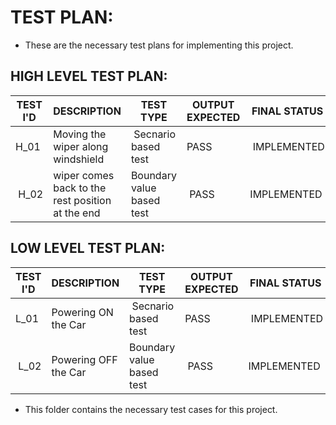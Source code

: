 <H1>TEST PLAN:</H1>

* These are the necessary test plans for implementing this project.

<h2>HIGH LEVEL TEST PLAN:</h2>


<body>
	<table>
		<thead>
			<tr>
				<th>TEST I'D</th>
				<th>DESCRIPTION</th>
				<th>TEST TYPE</th>
				<th>OUTPUT EXPECTED</th>
				<th>FINAL STATUS</th>
			</tr>
		</thead>
		<tbody>
			<tr>
				<td>H_01&nbsp;</td>
				<td>Moving the wiper along windshield&nbsp;</td>
				<td>&nbsp;Secnario based test</td>
				<td>PASS&nbsp;</td>
				<td>&nbsp;IMPLEMENTED</td>
			</tr>
			<tr>
				<td>&nbsp;H_02</td>
				<td>wiper comes back to the rest position at the end&nbsp;</td>
				<td>Boundary value based test&nbsp;</td>
				<td>&nbsp;PASS</td>
				<td>IMPLEMENTED&nbsp;</td>
			</tr>
		</tbody>
	</table>
</body>
</html>






<h2>LOW LEVEL TEST PLAN:</h2>

<body>
	<table>
		<thead>
			<tr>
				<th>TEST I'D</th>
				<th>DESCRIPTION</th>
				<th>TEST TYPE</th>
				<th>OUTPUT EXPECTED</th>
				<th>FINAL STATUS</th>
			</tr>
		</thead>
		<tbody>
			<tr>
				<td>L_01&nbsp;</td>
				<td>Powering ON the Car</td>
				<td>&nbsp;Secnario based test</td>
				<td>PASS&nbsp;</td>
				<td>&nbsp;IMPLEMENTED</td>
			</tr>
			<tr>
				<td>&nbsp;L_02</td>
				<td>Powering OFF the Car</td>
				<td>Boundary value based test&nbsp;</td>
				<td>&nbsp;PASS</td>
				<td>IMPLEMENTED&nbsp;</td>
			</tr>
		</tbody>
	</table>
</body>
</html>

* This folder contains the necessary test cases for this project.
